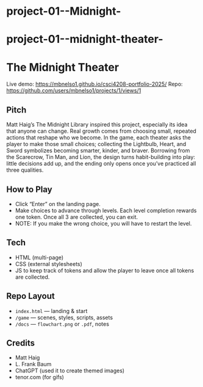 # project-01--Midnight-
# project-01--midnight-theater-
# The Midnight Theater 

Live demo: https://mbnelso1.github.io/csci4208-portfolio-2025/
Repo: https://github.com/users/mbnelso1/projects/1/views/1

## Pitch
Matt Haig’s The Midnight Library inspired this project, especially its idea that anyone can change. Real growth comes from choosing small, repeated actions that reshape who we become. In the game, each theater asks the player to make those small choices; collecting the Lightbulb, Heart, and Sword symbolizes becoming smarter, kinder, and braver. Borrowing from the Scarecrow, Tin Man, and Lion, the design turns habit-building into play: little decisions add up, and the ending only opens once you’ve practiced all three qualities. 

## How to Play
- Click “Enter” on the landing page.
- Make choices to advance through levels. Each level completion rewards one token. Once all 3 are collected, you can exit. 
- NOTE: If you make the wrong choice, you will have to restart the level. 

## Tech
- HTML (multi-page)
- CSS (external stylesheets)
- JS to keep track of tokens and allow the player to leave once all tokens are collected. 

## Repo Layout
- `index.html` — landing & start
- `/game` — scenes, styles, scripts, assets
- `/docs` — `flowchart.png` or `.pdf`, notes

## Credits
- Matt Haig
- L. Frank Baum
- ChatGPT (used it to create themed images)
- tenor.com (for gifs)
